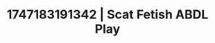 ---
categories:
- Midnight fantasy
- Facial finish
- Naughty librarian
- Sultry voice
- Erotic transformation
image: /assets/images/1747183191342.jpg
layout: post
seo:
  description: Featured content with sensual Scat Fetish, ABDL Play. HD images available.
  keywords: Scat Fetish, ABDL Play
  og_image: /assets/images/1747183191342.jpg
  schema_type: VisualArtwork
tags:
- ABDL Play
- '#1747183191342'
- Scat Fetish
title: 1747183191342 | Scat Fetish ABDL Play
---